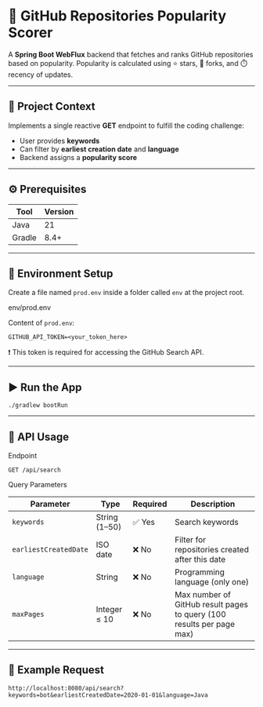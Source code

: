 # 🚀 GitHub Repositories Popularity Scorer

A **Spring Boot WebFlux** backend that fetches and ranks GitHub repositories based on popularity. Popularity is calculated using ⭐ stars, 🍴 forks, and ⏱️ recency of updates.

---

## 📘 Project Context

Implements a single reactive **GET** endpoint to fulfill the coding challenge:

- User provides **keywords**
- Can filter by **earliest creation date** and **language**
- Backend assigns a **popularity score**

---

## ⚙️ Prerequisites

| Tool   | Version |
|--------|---------|
| Java   | 21      |
| Gradle | 8.4+    |



---

## 🔐 Environment Setup

Create a file named `prod.env` inside a folder called `env` at the project root.

env/prod.env

Content of `prod.env`:

```env
GITHUB_API_TOKEN=<your_token_here>
```

❗ This token is required for accessing the GitHub Search API.

---

## ▶️ Run the App
```
./gradlew bootRun
```

---

## 🔎 API Usage
Endpoint
```
GET /api/search
```
Query Parameters

| Parameter            | Type          | Required | Description                                                           |
|----------------------|---------------|----------|-----------------------------------------------------------------------|
| `keywords`           | String (1–50) | ✅ Yes   | Search keywords                                                       |
| `earliestCreatedDate`| ISO date      | ❌ No    | Filter for repositories created after this date                       |
| `language`           | String        | ❌ No    | Programming language (only one)                                       |
| `maxPages`           | Integer ≤ 10  | ❌ No    | Max number of GitHub result pages to query (100 results per page max) |

---

## 🧪 Example Request

```
http://localhost:8080/api/search?keywords=bot&earliestCreatedDate=2020-01-01&language=Java
```



